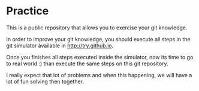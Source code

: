 # Practice
This is a public repository that allows you to exercise your git knowledge.

In order to improve your git knowledge, you should execute all steps in the git simulator available in http://try.github.io.

Once you finishes all steps executed inside the simulator, now its time to go to real world :) than execute the same steps on this git repository.

I really expect that lot of problems and when this happening, we will have a lot of fun solving then together.
